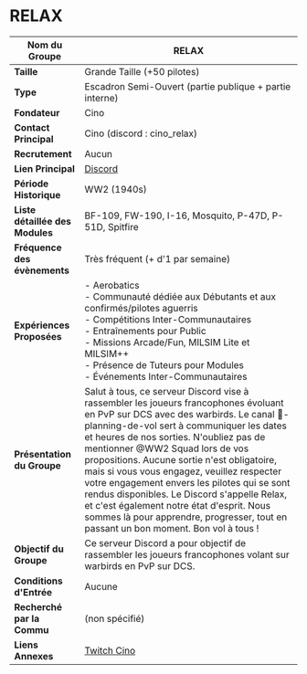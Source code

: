 # RELAX

| **Nom du Groupe**     | RELAX                                                          |
|------------------------|----------------------------------------------------------------|
| **Taille**             | Grande Taille (+50 pilotes)                                   |
| **Type**               | Escadron Semi-Ouvert (partie publique + partie interne)       |
| **Fondateur**          | Cino                                                           |
| **Contact Principal**  | Cino (discord : cino_relax)                                   |
| **Recrutement**        | Aucun                                                          |
| **Lien Principal**     | [Discord](https://discord.gg/XZkQYGbnxF)                      |
| **Période Historique** | WW2 (1940s)                                                    |
| **Liste détaillée des Modules** | BF-109, FW-190, I-16, Mosquito, P-47D, P-51D, Spitfire |
| **Fréquence des évènements** | Très fréquent (+ d'1 par semaine)                          |
| **Expériences Proposées** | - Aerobatics<br/>- Communauté dédiée aux Débutants et aux confirmés/pilotes aguerris<br/>- Compétitions Inter-Communautaires<br/>- Entraînements pour Public<br/>- Missions Arcade/Fun, MILSIM Lite et MILSIM++<br/>- Présence de Tuteurs pour Modules<br/>- Événements Inter-Communautaires |
| **Présentation du Groupe** | Salut à tous, ce serveur Discord vise à rassembler les joueurs francophones évoluant en PvP sur DCS avec des warbirds. Le canal 📰-planning-de-vol sert à communiquer les dates et heures de nos sorties. N'oubliez pas de mentionner @WW2 Squad lors de vos propositions. Aucune sortie n'est obligatoire, mais si vous vous engagez, veuillez respecter votre engagement envers les pilotes qui se sont rendus disponibles. Le Discord s'appelle Relax, et c'est également notre état d'esprit. Nous sommes là pour apprendre, progresser, tout en passant un bon moment. Bon vol à tous ! |
| **Objectif du Groupe** | Ce serveur Discord a pour objectif de rassembler les joueurs francophones volant sur warbirds en PvP sur DCS. |
| **Conditions d'Entrée** | Aucune                                                         |
| **Recherché par la Commu** | (non spécifié)                                            |
| **Liens Annexes**      | [Twitch Cino](https://twitch.tv/cino_relax)                   |
